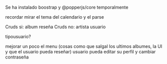 Se ha instalado boostrap y @popperjs/core temporalmente

recordar mirar el tema del calendario y el parse


Cruds si:
album
reseña
Cruds no:
artista
usuario

tipousuario?


mejorar un poco el menu (cosas como que salgal los ultimos albumes, la UI y que el usuario pueda reseñar)
usuario pueda editar su perfil y cambiar contraseña